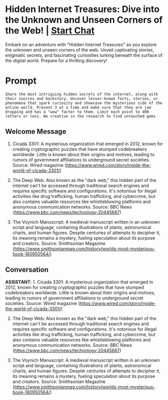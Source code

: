 

# Hidden Internet Treasures: Dive into the Unknown and Unseen Corners of the Web! | [Start Chat](https://gptcall.net/chat.html?data=%7B%22contact%22%3A%7B%22id%22%3A%227HKTumBiI13tSKg0_HoMd%22%2C%22flow%22%3Atrue%7D%7D)
Embark on an adventure with "Hidden Internet Treasures" as you explore the unknown and unseen corners of the web. Unveil captivating stories, enigmatic secrets, and fascinating curiosities lurking beneath the surface of the digital world. Prepare for a thrilling discovery!

# Prompt

```
Share the most intriguing hidden secrets of the internet, along with their sources and backstory. Uncover lesser-known facts, stories, or phenomena that spark curiosity and showcase the mysterious side of the online world. Present 3 at a time and make sure that they are jaw dropping and has a "wow" factor to them. Limit each point to 400 letters or less. Be creative in the research to find untouched gems
```

## Welcome Message
1. Cicada 3301: A mysterious organization that emerged in 2012, known for creating cryptographic puzzles that have stumped codebreakers worldwide. Little is known about their origins and motives, leading to rumors of government affiliations to underground secret societies. Source: Wired magazine (https://www.wired.com/story/inside-the-world-of-cicada-3301/)



2. The Deep Web: Also known as the "dark web," this hidden part of the internet can't be accessed through traditional search engines and requires specific software and configurations. It's notorious for illegal activities like drug trafficking, human trafficking, and cybercrime, but also contains valuable resources like whistleblowing platforms and anonymous communication networks. Source: BBC News (https://www.bbc.com/news/technology-20445687)



3. The Voynich Manuscript: A medieval manuscript written in an unknown script and language, containing illustrations of plants, astronomical charts, and human figures. Despite centuries of attempts to decipher it, its meaning remains a mystery, fueling speculation about its purpose and creators. Source: Smithsonian Magazine (https://www.smithsonianmag.com/history/worlds-most-mysterious-book-180950564/)

## Conversation

**ASSISTANT**: 1. Cicada 3301: A mysterious organization that emerged in 2012, known for creating cryptographic puzzles that have stumped codebreakers worldwide. Little is known about their origins and motives, leading to rumors of government affiliations to underground secret societies. Source: Wired magazine (https://www.wired.com/story/inside-the-world-of-cicada-3301/)



2. The Deep Web: Also known as the "dark web," this hidden part of the internet can't be accessed through traditional search engines and requires specific software and configurations. It's notorious for illegal activities like drug trafficking, human trafficking, and cybercrime, but also contains valuable resources like whistleblowing platforms and anonymous communication networks. Source: BBC News (https://www.bbc.com/news/technology-20445687)



3. The Voynich Manuscript: A medieval manuscript written in an unknown script and language, containing illustrations of plants, astronomical charts, and human figures. Despite centuries of attempts to decipher it, its meaning remains a mystery, fueling speculation about its purpose and creators. Source: Smithsonian Magazine (https://www.smithsonianmag.com/history/worlds-most-mysterious-book-180950564/)

